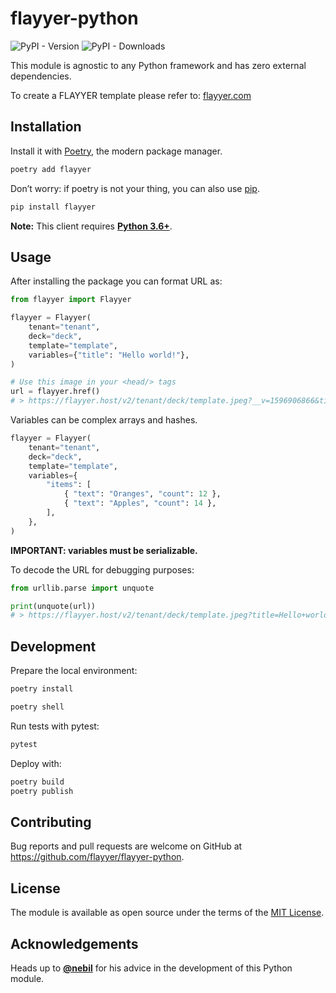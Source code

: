 # flayyer-python
![PyPI - Version](https://img.shields.io/pypi/v/flayyer)
![PyPI - Downloads](https://img.shields.io/pypi/dm/flayyer)

This module is agnostic to any Python framework and has zero external dependencies.

To create a FLAYYER template please refer to: [flayyer.com](https://flayyer.com?ref=flayyer-python)

## Installation

Install it with [Poetry](https://python-poetry.org/), the modern package manager.

```sh
poetry add flayyer
```

Don’t worry: if poetry is not your thing, you can also use [pip](https://pip.pypa.io/en/stable/).

```sh
pip install flayyer
```

**Note:** This client requires [**Python 3.6+**](https://docs.python.org/3/whatsnew/3.6.html).

## Usage

After installing the package you can format URL as:

```python
from flayyer import Flayyer

flayyer = Flayyer(
    tenant="tenant",
    deck="deck",
    template="template",
    variables={"title": "Hello world!"},
)

# Use this image in your <head/> tags
url = flayyer.href()
# > https://flayyer.host/v2/tenant/deck/template.jpeg?__v=1596906866&title=Hello+world%21
```

Variables can be complex arrays and hashes.

```python
flayyer = Flayyer(
    tenant="tenant",
    deck="deck",
    template="template",
    variables={
        "items": [
            { "text": "Oranges", "count": 12 },
            { "text": "Apples", "count": 14 },
        ],
    },
)
```

**IMPORTANT: variables must be serializable.**

To decode the URL for debugging purposes:

```python
from urllib.parse import unquote

print(unquote(url))
# > https://flayyer.host/v2/tenant/deck/template.jpeg?title=Hello+world!&__v=123
```

## Development

Prepare the local environment:

```sh
poetry install
```

```sh
poetry shell
```

Run tests with pytest:

```sh
pytest
```

Deploy with:

```sh
poetry build
poetry publish
```

## Contributing

Bug reports and pull requests are welcome on GitHub at https://github.com/flayyer/flayyer-python.

## License

The module is available as open source under the terms of the [MIT License](https://opensource.org/licenses/MIT).

## Acknowledgements

Heads up to [**@nebil**](https://github.com/nebil) for his advice in the development of this Python module.
